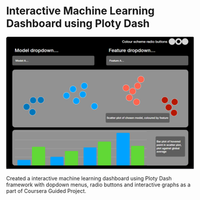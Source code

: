 # Interactive Machine Learning Dashboard using Ploty Dash

![Demo](./../demo.png)

Created a interactive machine learning dashboard using Ploty Dash framework with dopdown menus, radio buttons and interactive graphs as a part of Coursera Guided Project.
